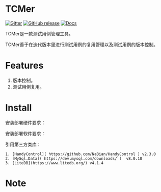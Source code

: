 TCMer
====================

[![Gitter](https://badges.gitter.im/yaitza/tcmer.svg)](https://gitter.im/yaitza/tcmer?utm_source=badge&utm_medium=badge&utm_campaign=pr-badge&utm_content=body_badge)
[![GitHub release](https://img.shields.io/github/release/yaitza/tcmwe.svg)](https://github.com/yaitza/tcmer/releases)
[![Docs](https://img.shields.io/badge/Docs-Chinese-blue.svg)](https://github.com/yaitza/tcmer/blob/master/README_zh.md)  

TCMer是一款测试用例管理工具。

TCMer善于在迭代版本里进行测试用例的复用管理以及测试用例的版本控制。

Features
====================
1. 版本控制。  
2. 测试用例复用。

Install 
====================

安装部署硬件要求：

安装部署软件要求：

引用第三方类库：

	1. [HandyControl]( https://github.com/NaBian/HandyControl ) v2.3.0
 	2. [MySql.Data]( https://dev.mysql.com/downloads/ )  v8.0.18
 	3. [LiteDB](https://www.litedb.org/) v4.1.4


Note
====================
